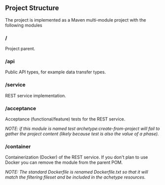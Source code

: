 ## Project Structure

The project is implemented as a Maven multi-module project with the following modules

### /
Project parent.

### /api
Public API types, for example data transfer types.

### /service
REST service implementation.

### /acceptance
Acceptance (functional/feature) tests for the REST service.

*NOTE: if this module is named test archetype:create-from-project will fail to gather the project content (likely because test is also the value of a phase).*

### /container
Containerization (Docker) of the REST service. If you don't plan to use Docker you can remove the module from the parent POM. 

*NOTE: The standard Dockerfile is renamed Dockerfile.txt so that it will match the filtering fileset and be included in the achetype resources.*

